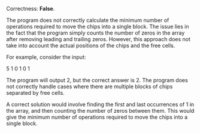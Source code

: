 Correctness: **False**.

The program does not correctly calculate the minimum number of operations required to move the chips into a single block. The issue lies in the fact that the program simply counts the number of zeros in the array after removing leading and trailing zeros. However, this approach does not take into account the actual positions of the chips and the free cells.

For example, consider the input:

5
1 0 1 0 1

The program will output 2, but the correct answer is 2. The program does not correctly handle cases where there are multiple blocks of chips separated by free cells.

A correct solution would involve finding the first and last occurrences of 1 in the array, and then counting the number of zeros between them. This would give the minimum number of operations required to move the chips into a single block.